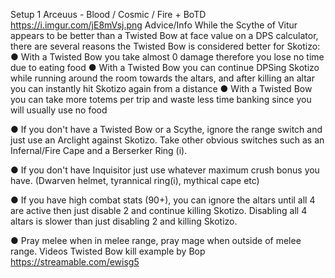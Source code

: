 Setup 1
Arceuus - Blood / Cosmic / Fire + BoTD
https://i.imgur.com/jE8mVsj.png 
Advice/Info
While the Scythe of Vitur appears to be better than a Twisted Bow at face value on a DPS calculator, there are several reasons the Twisted Bow is considered better for Skotizo:
● With a Twisted Bow you take almost 0 damage therefore you lose no time due to eating food
● With a Twisted Bow you can continue DPSing Skotizo while running around the room towards the altars, and after killing an altar you can instantly hit Skotizo again from a distance
● With a Twisted Bow you can take more totems per trip and waste less time banking since you will usually use no food

● If you don't have a Twisted Bow or a Scythe, ignore the range switch and just use an Arclight against Skotizo. Take other obvious switches such as an Infernal/Fire Cape and a Berserker Ring (i).

● If you don't have Inquisitor just use whatever maximum crush bonus you have. (Dwarven helmet, tyrannical ring(i), mythical cape etc)

● If you have high combat stats (90+), you can ignore the altars until all 4 are active then just disable 2 and continue killing Skotizo. Disabling all 4 altars is slower than just disabling 2 and killing Skotizo.

● Pray melee when in melee range, pray mage when outside of melee range.
Videos
Twisted Bow kill example by Bop 
https://streamable.com/ewisg5 
